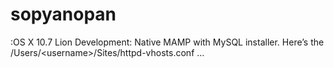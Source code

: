 # sopyanopan
:OS X 10.7 Lion Development: Native MAMP with MySQL installer. Here’s the /Users/&lt;username>/Sites/httpd-vhosts.conf …
